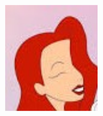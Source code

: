 
<html lang="es">
<head>
  <meta charset="UTF-8">
</head>
<body>
  <img src="images.jpg" alt="Imagen de prueba" width="300" />
</body>
</html>
